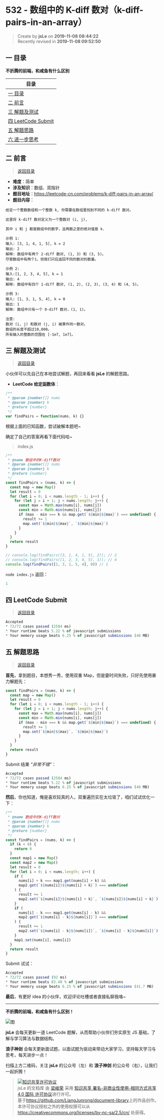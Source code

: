 # 532 - 数组中的 K-diff 数对（k-diff-pairs-in-an-array）

> Create by **jsLe** on **2019-11-08 08:44:22**  
> Recently revised in **2019-11-08 09:52:50**

## <a name="chapter-one" id="chapter-one"></a>一 目录

**不折腾的前端，和咸鱼有什么区别**

| 目录                                                                                             |
| ------------------------------------------------------------------------------------------------ |
| [一 目录](#chapter-one)                                                                          |
| <a name="catalog-chapter-two" id="catalog-chapter-two"></a>[二 前言](#chapter-two)               |
| <a name="catalog-chapter-three" id="catalog-chapter-three"></a>[三 解题及测试](#chapter-three)   |
| <a name="catalog-chapter-four" id="catalog-chapter-four"></a>[四 LeetCode Submit](#chapter-four) |
| <a name="catalog-chapter-five" id="catalog-chapter-five"></a>[五 解题思路](#chapter-five)        |
| <a name="catalog-chapter-six" id="catalog-chapter-six"></a>[六 进一步思考](#chapter-six)         |

## <a name="chapter-two" id="chapter-two"></a>二 前言

> [返回目录](#chapter-one)

- **难度**：简单
- **涉及知识**：数组、双指针
- **题目地址**：https://leetcode-cn.com/problems/k-diff-pairs-in-an-array/
- **题目内容**：

```
给定一个整数数组和一个整数 k, 你需要在数组里找到不同的 k-diff 数对。

这里将 k-diff 数对定义为一个整数对 (i, j),

其中 i 和 j 都是数组中的数字，且两数之差的绝对值是 k.

示例 1:
输入: [3, 1, 4, 1, 5], k = 2
输出: 2
解释: 数组中有两个 2-diff 数对, (1, 3) 和 (3, 5)。
尽管数组中有两个1，但我们只应返回不同的数对的数量。

示例 2:
输入:[1, 2, 3, 4, 5], k = 1
输出: 4
解释: 数组中有四个 1-diff 数对, (1, 2), (2, 3), (3, 4) 和 (4, 5)。

示例 3:
输入: [1, 3, 1, 5, 4], k = 0
输出: 1
解释: 数组中只有一个 0-diff 数对，(1, 1)。

注意:
数对 (i, j) 和数对 (j, i) 被算作同一数对。
数组的长度不超过10,000。
所有输入的整数的范围在 [-1e7, 1e7]。
```

## <a name="chapter-three" id="chapter-three"></a>三 解题及测试

> [返回目录](#chapter-one)

小伙伴可以先自己在本地尝试解题，再回来看看 **jsLe** 的解题思路。

- **LeetCode 给定函数体**：

```js
/**
 * @param {number[]} nums
 * @param {number} k
 * @return {number}
 */
var findPairs = function(nums, k) {}
```

根据上面的已知函数，尝试破解本题吧~

确定了自己的答案再看下面代码哈~

> index.js

```js
/**
 * @name 数组中的K-diff数对
 * @param {number[]} nums
 * @param {number} k
 * @return {number}
 */
const findPairs = (nums, k) => {
  const map = new Map()
  let result = 0
  for (let i = 0; i < nums.length - 1; i++) {
    for (let j = i + 1; j < nums.length; j++) {
      const max = Math.max(nums[i], nums[j])
      const min = Math.min(nums[i], nums[j])
      if (max - min === k && map.get(`${min}${max}`) === undefined) {
        result += 1
        map.set(`${min}${max}`, `${min}${max}`)
      }
    }
  }
  return result
}

// console.log(findPairs([3, 1, 4, 1, 5], 2)); // 2
// console.log(findPairs([1, 2, 3, 4, 5], 1)); // 4
console.log(findPairs([1, 3, 1, 5, 4], 0)) // 1
```

`node index.js` 返回：

```js
1
```

## <a name="chapter-four" id="chapter-four"></a>四 LeetCode Submit

> [返回目录](#chapter-one)

```js
Accepted
* 72/72 cases passed (2584 ms)
* Your runtime beats 5.22 % of javascript submissions
* Your memory usage beats 6.25 % of javascript submissions (40 MB)
```

## <a name="chapter-five" id="chapter-five"></a>五 解题思路

> [返回目录](#chapter-one)

**首先**，拿到题目，本想秀一秀，使用双重 Map，但是霎时间失败，只好先使用暴力解题先：

```js
const findPairs = (nums, k) => {
  const map = new Map()
  let result = 0
  for (let i = 0; i < nums.length - 1; i++) {
    for (let j = i + 1; j < nums.length; j++) {
      const max = Math.max(nums[i], nums[j])
      const min = Math.min(nums[i], nums[j])
      if (max - min === k && map.get(`${min}${max}`) === undefined) {
        result += 1
        map.set(`${min}${max}`, `${min}${max}`)
      }
    }
  }
  return result
}
```

Submit 结果 _“非常不错”_：

```js
Accepted
* 72/72 cases passed (2584 ms)
* Your runtime beats 5.22 % of javascript submissions
* Your memory usage beats 6.25 % of javascript submissions (40 MB)
```

**然后**，你也知道，俺是喜欢较真的人，双重遍历实在太垃圾了，咱们试试优化一下：

```js
/**
 * @name 数组中的K-diff数对
 * @param {number[]} nums
 * @param {number} k
 * @return {number}
 */
const findPairs = (nums, k) => {
  if (k < 0) {
    return 0
  }
  const map1 = new Map()
  const map2 = new Map()
  let result = 0
  for (let i = 0; i < nums.length; i++) {
    if (
      nums[i] + k === map1.get(nums[i] + k) &&
      map2.get(`${nums[i]}${nums[i] + k}`) === undefined
    ) {
      result += 1
      map2.set(`${nums[i]}${nums[i] + k}`, `${nums[i]}${nums[i] + k}`)
    }
    if (
      nums[i] - k === map1.get(nums[i] - k) &&
      map2.get(`${nums[i] - k}${nums[i]}`) === undefined
    ) {
      result += 1
      map2.set(`${nums[i] - k}${nums[i]}`, `${nums[i] - k}${nums[i]}`)
    }
    map1.set(nums[i], nums[i])
  }
  return result
}
```

Submit 试试：

```js
Accepted
* 72/72 cases passed (92 ms)
* Your runtime beats 83.48 % of javascript submissions
* Your memory usage beats 6.25 % of javascript submissions (41.7 MB)
```

**最后**，有更好 idea 的小伙伴，欢迎评论吐槽或者直接私聊我咯~

---

**不折腾的前端，和咸鱼有什么区别！**

![图](../../../public-repertory/img/z-index-small.png)

**jsLe** 会每天更新一道 LeetCode 题解，从而帮助小伙伴们夯实原生 JS 基础，了解与学习算法与数据结构。

**浪子神剑** 会每天更新面试题，以面试题为驱动来带动大家学习，坚持每天学习与思考，每天进步一点！

扫描上方二维码，关注 **jsLe** 的公众号（左）和 **浪子神剑** 的公众号（右），让我们一起折腾！

> <a rel="license" href="http://creativecommons.org/licenses/by-nc-sa/4.0/"><img alt="知识共享许可协议" style="border-width:0" src="https://i.creativecommons.org/l/by-nc-sa/4.0/88x31.png" /></a><br /><span xmlns:dct="http://purl.org/dc/terms/" property="dct:title">jsLe 的文档库</span> 由 <a xmlns:cc="http://creativecommons.org/ns#" href="https://github.com/LiangJunrong/document-library" property="cc:attributionName" rel="cc:attributionURL">梁峻荣</a> 采用 <a rel="license" href="http://creativecommons.org/licenses/by-nc-sa/4.0/">知识共享 署名-非商业性使用-相同方式共享 4.0 国际 许可协议</a>进行许可。<br />基于<a xmlns:dct="http://purl.org/dc/terms/" href="https://github.com/LiangJunrong/document-library" rel="dct:source">https://github.com/LiangJunrong/document-library</a>上的作品创作。<br />本许可协议授权之外的使用权限可以从 <a xmlns:cc="http://creativecommons.org/ns#" href="https://creativecommons.org/licenses/by-nc-sa/2.5/cn/" rel="cc:morePermissions">https://creativecommons.org/licenses/by-nc-sa/2.5/cn/</a> 处获得。
